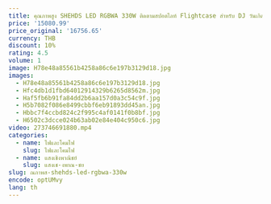```yaml
---
title: คุณภาพสูง SHEHDS LED RGBWA 330W ติดตามสปอตไลท์ Flightcase สําหรับ DJ วันเกิด Party Family Gathering งานแต่งงาน Conert Stage
price: '15080.99'
price_original: '16756.65'
currency: THB
discount: 10%
rating: 4.5
volume: 1
image: H78e48a85561b4258a86c6e197b3129d18.jpg
images:
  - H78e48a85561b4258a86c6e197b3129d18.jpg
  - Hfc4db1d1fbd64012914329b6265d8562m.jpg
  - Haf5fb6b91fa84dd2b6aa157d0a3c54c9f.jpg
  - H5b7082f086e8499cbbf6eb91893dd45an.jpg
  - Hbbc7f4ccbd824c2f995c4af0141f0b8bf.jpg
  - H6502c3dcce024b63ab02e84e404c950c6.jpg
video: 273746691880.mp4
categories:
  - name: ไฟและโคมไฟ
    slug: ไฟและโคมไฟ
  - name: แสงเชิงพาณิชย์
    slug: แสงเช-งพาณ-ชย
slug: ณภาพส-shehds-led-rgbwa-330w
encode: optUMvy
lang: th
---
```

  